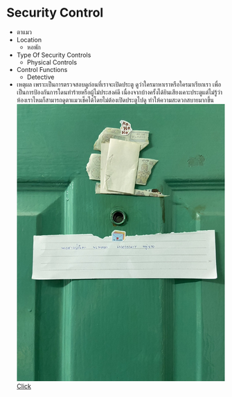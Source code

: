 # Security Control
- ตาแมว
- Location
  - หอพัก
- Type Of Security Controls
  - Physical Controls
- Control Functions
  - Detective
- เหตุผล เพราะเป็นการตรวจสอบดูก่อนที่เราจะเปิดประตู ดูว่าใครมาหาเราหรือใครมาเรียกเรา เพื่อเป็นการป้องกันการโดนทำร้ายหรือผู้ไม่ประสงค์ดี เนื่องจากบ้างครั้งได้ยินเสียงเคาะประตูแต่ไม่รู้ว่าห้องเราไหมก็สามารถดูตาแมวเช็คได้โดยไม่ต้องเปิดประตูไปดู ทำให้ความสะดวกสบายมากขึ้น
![control](img/securityC.jpg)
<a href="https://panita18.github.io/"> Click </a>
